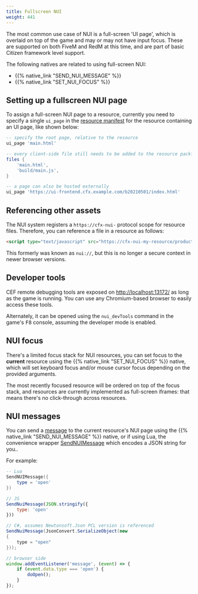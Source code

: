 ```yaml
---
title: Fullscreen NUI
weight: 441
---
```


The most common use case of NUI is a full-screen 'UI page', which is overlaid on top of the game and may or may not have
input focus. These are supported on both FiveM and RedM at this time, and are part of basic Citizen framework level
support.

The following natives are related to using full-screen NUI:

* {{% native_link "SEND_NUI_MESSAGE" %}}
* {{% native_link "SET_NUI_FOCUS" %}}

## Setting up a fullscreen NUI page
To assign a full-screen NUI page to a resource, currently you need to specify a single `ui_page` in the
[resource manifest][resource-manifest] for the resource containing an UI page, like shown below:

```lua
-- specify the root page, relative to the resource
ui_page 'main.html'

-- every client-side file still needs to be added to the resource packfile!
files {
    'main.html',
    'build/main.js',
}
```

```lua
-- a page can also be hosted externally
ui_page 'https://ui-frontend.cfx.example.com/b20210501/index.html'
```

## Referencing other assets
The NUI system registers a `https://cfx-nui-` protocol scope for resource files. Therefore, you can reference a file in a resource
as follows:

```html
<script type="text/javascript" src="https://cfx-nui-my-resource/production.js" async></script>
```

This formerly was known as `nui://`, but this is no longer a secure context in newer browser versions.

## Developer tools
CEF remote debugging tools are exposed on [http://localhost:13172/](http://localhost:13172/) as long as the game is
running. You can use any Chromium-based browser to easily access these tools.

Alternately, it can be opened using the `nui_devTools` command in the game's <kbd>F8</kbd> console, assuming the 
developer mode is enabled.

## NUI focus
There's a limited focus stack for NUI resources, you can set focus to the **current** resource using the
{{% native_link "SET_NUI_FOCUS" %}} native, which will set keyboard focus and/or mouse cursor focus depending on the
provided arguments.

The most recently focused resource will be ordered on top of the focus stack, and resources are currently implemented
as full-screen iframes: that means there's no click-through across resources.

## NUI messages
You can send a [message][mdn-messages] to the current resource's NUI page using <span class="l-no-lua">the {{% native_link "SEND_NUI_MESSAGE" %}}
native</span><span class="l-raw">, or if using Lua, </span><span class="l-lua">the convenience wrapper
[SendNUIMessage][send-nui-message] which encodes a JSON string for you.</span><span class="l-no-raw l-no-lua">.</span>

For example:

<div class="l-lua">

```lua
-- Lua
SendNUIMessage({
    type = 'open'
})
```

</div>

<div class="l-js">

```js
// JS
SendNuiMessage(JSON.stringify({
    type: 'open'
}))
```

</div>

<div class="l-cs">

```csharp
// C#, assumes Newtonsoft.Json PCL version is referenced
SendNuiMessage(JsonConvert.SerializeObject(new
{
    type = "open"
}));
```

</div>

```js
// browser side
window.addEventListener('message', (event) => {
    if (event.data.type === 'open') {
        doOpen();
    }
});
```

[mdn-messages]: https://developer.mozilla.org/en-US/docs/Web/API/Window/postMessage#The_dispatched_event
[send-nui-message]: /docs/scripting-reference/runtimes/lua/functions/SendNUIMessage
[resource-manifest]: /docs/scripting-reference/resource-manifest/resource-manifest
